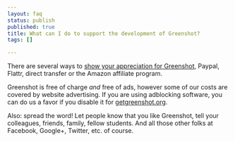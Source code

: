 ```yaml
---
layout: faq
status: publish
published: true
title: What can I do to support the development of Greenshot?
tags: []

---
```

There are several ways to [show your appreciation for Greenshot](/support/), Paypal, Flattr, direct transfer or the Amazon affiliate program.

Greenshot is free of charge *and* free of ads, however some of our costs are covered by website advertising. If you are using adblocking software, you can do us a favor if you disable it for [getgreenshot.org](/).

Also: spread the word! Let people know that you like Greenshot, tell your colleagues, friends, family, fellow students. And all those other folks at Facebook, Google+, Twitter, etc. of course.
